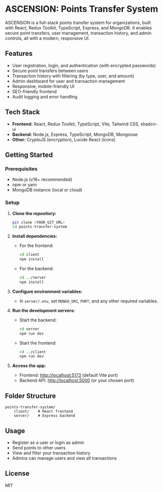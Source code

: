 # ASCENSION: Points Transfer System

ASCENSION is a full-stack points transfer system for organizations, built with React, Redux Toolkit, TypeScript, Express, and MongoDB. It enables secure point transfers, user management, transaction history, and admin controls, all with a modern, responsive UI.

## Features
- User registration, login, and authentication (with encrypted passwords)
- Secure point transfers between users
- Transaction history with filtering (by type, user, and amount)
- Admin dashboard for user and transaction management
- Responsive, mobile-friendly UI
- SEO-friendly frontend
- Audit logging and error handling

## Tech Stack
- **Frontend:** React, Redux Toolkit, TypeScript, Vite, Tailwind CSS, shadcn-ui
- **Backend:** Node.js, Express, TypeScript, MongoDB, Mongoose
- **Other:** CryptoJS (encryption), Lucide React (icons)

## Getting Started

### Prerequisites
- Node.js (v18+ recommended)
- npm or yarn
- MongoDB instance (local or cloud)

### Setup
1. **Clone the repository:**
	 ```bash
	 git clone <YOUR_GIT_URL>
	 cd points-transfer-system
	 ```

2. **Install dependencies:**
	 - For the frontend:
		 ```bash
		 cd client
		 npm install
		 ```
	 - For the backend:
		 ```bash
		 cd ../server
		 npm install
		 ```

3. **Configure environment variables:**
	 - In `server/.env`, set `MONGO_URI`, `PORT`, and any other required variables.

4. **Run the development servers:**
	 - Start the backend:
		 ```bash
		 cd server
		 npm run dev
		 ```
	 - Start the frontend:
		 ```bash
		 cd ../client
		 npm run dev
		 ```

5. **Access the app:**
	 - Frontend: [http://localhost:5173](http://localhost:5173) (default Vite port)
	 - Backend API: [http://localhost:5000](http://localhost:5000) (or your chosen port)

## Folder Structure

```
points-transfer-system/
	client/    # React frontend
	server/    # Express backend
```

## Usage
- Register as a user or login as admin
- Send points to other users
- View and filter your transaction history
- Admins can manage users and view all transactions

## License
MIT
